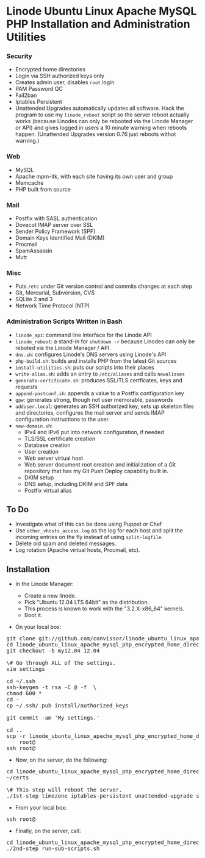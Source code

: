 # Linode Ubuntu Linux Apache MySQL PHP Installation and Administration Utilities

###  Security  ###
* Encrypted home directories
* Login via SSH authorized keys only
* Creates admin user, disables `root` login
* PAM Password QC
* Fail2ban
* Iptables Persistent
* Unattended Upgrades automatically updates all software.  Hack the program
  to use my `linode_reboot` script so the server reboot actually works
  (because Linodes can only be rebooted via the Linode Manager or API)
  and gives logged in users a 10 minute warning when reboots happen.
  (Unattended Upgrades version 0.76 just reboots withot warning.)

###  Web  ###
* MySQL
* Apache mpm-itk, with each site having its own user and group
* Memcache
* PHP built from source

###  Mail  ###
* Postfix with SASL authentication
* Dovecot IMAP server over SSL
* Sender Policy Framework (SPF)
* Domain Keys Identified Mail (DKIM)
* Procmail
* SpamAssassin
* Mutt

###  Misc  ###
* Puts `/etc` under Git version control and commits changes at each step
* Git, Mercurial, Subversion, CVS
* SQLite 2 and 3
* Network Time Protocol (NTP)

###  Administration Scripts Written in Bash  ###
* `linode_api`: command line interface for the Linode API
* `linode_reboot`: a stand-in for `shutdown -r` because Linodes can only
  be reboted via the Linode Manager / API.
* `dns.sh`: configures Linode's DNS servers using Linode's API
* `php-build.sh`: builds and installs PHP from the latest Git sources
* `install-utilities.sh`: puts our scripts into their places
* `write-alias.sh`: adds an entry to `/etc/aliases` and calls `newaliases`
* `generate-certificate.sh`: produces SSL/TLS certficates, keys and requests
* `append-postconf.sh`: appends a value to a Postfix configuration key
* `gpw`: generates strong, though not user memorable, passwords
* `adduser.local`: generates an SSH authorized key, sets up skeleton files
  and directories, configures the mail server and sends IMAP configuration
  instructions to the user.
* `new-domain.sh`:
	+ IPv4 and IPv6 put into network configuration, if needed
	+ TLS/SSL certificate creation
	+ Database creation
	+ User creation
	+ Web server virtual host
	+ Web server document root creation and initialization of a Git
     repository that has my Git Push Deploy capability built in.
	+ DKIM setup
	+ DNS setup, including DKIM and SPF data
	+ Postfix virtual alias


##  To Do  ##
* Investigate what of this can be done using Puppet or Chef
* Use `other_vhosts_access.log` as the log for each host and split the
  incoming entries on the fly instead of using `split-logfile`.
* Delete old spam and deleted messages.
* Log rotation (Apache virtual hosts, Procmail, etc).


##  Installation  ##
* In the Linode Manager:
	+ Create a new linode.
	+ Pick "Ubuntu 12.04 LTS 64bit" as the distribution.
	+ This process is known to work with the "3.2.X-x86_64" kernels.
	+ Boot it.

* On your local box:
<pre>
git clone git://github.com/convissor/linode_ubuntu_linux_apache_mysql_php_encrypted_home_directory.git
cd linode_ubuntu_linux_apache_mysql_php_encrypted_home_directory
git checkout -b my12.04 12.04

\# Go through ALL of the settings.
vim settings

cd ~/.ssh
ssh-keygen -t rsa -C <you>@<domain> -f <key name> \
chmod 600 <key name>*
cd -
cp ~/.ssh/<key name>.pub install/authorized_keys

git commit -am 'My settings.'

cd ..
scp -r linode_ubuntu_linux_apache_mysql_php_encrypted_home_directory \
	root@<your linode's IP>
ssh root@<your linode's IP>
</pre>

* Now, on the server, do the following:
<pre>
cd linode_ubuntu_linux_apache_mysql_php_encrypted_home_directory
~/certs

\# This step will reboot the server.
./1st-step_timezone_iptables-persistent_unattended-upgrade_static-ip-address.sh
</pre>

* From your local box:
<pre>
ssh root@<your linode's IP>
</pre>

* Finally, on the server, call:
<pre>
cd linode_ubuntu_linux_apache_mysql_php_encrypted_home_directory
./2nd-step_run-sub-scripts.sh
</pre>
